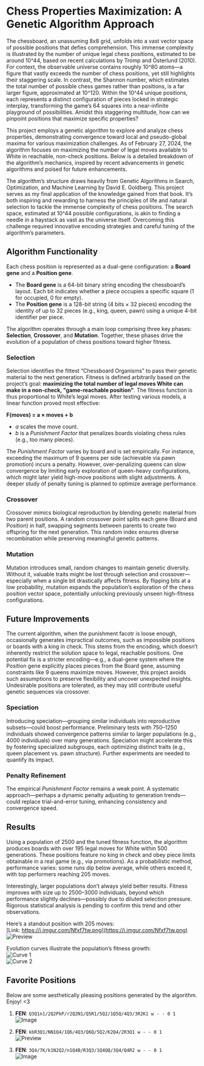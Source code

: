 # Chess Properties Maximization: A Genetic Algorithm Approach

The chessboard, an unassuming 8x8 grid, unfolds into a vast vector space of possible positions that defies comprehension. This immense complexity is illustrated by the number of unique legal chess positions, estimated to be around 10^44, based on recent calculations by Tromp and Österlund (2010). For context, the observable universe contains roughly 10^80 atoms—a figure that vastly exceeds the number of chess positions, yet still highlights their staggering scale. In contrast, the Shannon number, which estimates the total number of possible chess games rather than positions, is a far larger figure, approximated at 10^120. Within the 10^44 unique positions, each represents a distinct configuration of pieces locked in strategic interplay, transforming the game’s 64 squares into a near-infinite playground of possibilities. Amidst this staggering multitude, how can we pinpoint positions that maximize specific properties?

This project employs a genetic algorithm to explore and analyze chess properties, demonstrating convergence toward local and pseudo-global maxima for various maximization challenges. As of February 27, 2024, the algorithm focuses on maximizing the number of legal moves available to White in reachable, non-check positions. Below is a detailed breakdown of the algorithm’s mechanics, inspired by recent advancements in genetic algorithms and poised for future enhancements.

The algorithm’s structure draws heavily from Genetic Algorithms in Search, Optimization, and Machine Learning by David E. Goldberg. This project serves as my final application of the knowledge gained from that book. It’s both inspiring and rewarding to harness the principles of life and natural selection to tackle the immense complexity of chess positions. The search space, estimated at 10^44 possible configurations, is akin to finding a needle in a haystack as vast as the universe itself. Overcoming this challenge required innovative encoding strategies and careful tuning of the algorithm’s parameters.

## Algorithm Functionality

Each chess position is represented as a dual-gene configuration: a **Board gene** and a **Position gene**.  
- The **Board gene** is a 64-bit binary string encoding the chessboard’s layout. Each bit indicates whether a piece occupies a specific square (1 for occupied, 0 for empty).  
- The **Position gene** is a 128-bit string (4 bits × 32 pieces) encoding the identity of up to 32 pieces (e.g., king, queen, pawn) using a unique 4-bit identifier per piece.  

The algorithm operates through a main loop comprising three key phases: **Selection**, **Crossover**, and **Mutation**. Together, these phases drive the evolution of a population of chess positions toward higher fitness.

### Selection
Selection identifies the fittest “Chessboard Organisms” to pass their genetic material to the next generation. Fitness is defined arbitrarily based on the project’s goal: **maximizing the total number of legal moves White can make in a non-check, "game-reachable position"**. The fitness function is thus proportional to White’s legal moves. After testing various models, a linear function proved most effective:  

**F(moves) = a × moves + b**  
- *a* scales the move count.  
- *b* is a *Punishment Factor* that penalizes boards violating chess rules (e.g., too many pieces).  

The *Punishment Factor* varies by board and is set empirically. For instance, exceeding the maximum of 9 queens per side (achievable via pawn promotion) incurs a penalty. However, over-penalizing queens can slow convergence by limiting early exploration of queen-heavy configurations, which might later yield high-move positions with slight adjustments. A deeper study of penalty tuning is planned to optimize average performance.

### Crossover
Crossover mimics biological reproduction by blending genetic material from two parent positions. A random crossover point splits each gene (Board and Position) in half, swapping segments between parents to create two offspring for the next generation. This random index ensures diverse recombination while preserving meaningful genetic patterns.

### Mutation
Mutation introduces small, random changes to maintain genetic diversity. Without it, valuable traits might be lost through selection and crossover—especially when a single bit drastically affects fitness. By flipping bits at a low probability, mutation expands the population’s exploration of the chess position vector space, potentially unlocking previously unseen high-fitness configurations.

## Future Improvements

The current algorithm, when the punishment facotr is loose enough, occasionally generates impractical outcomes, such as impossible positions or boards with a king in check. This stems from the encoding, which doesn’t inherently restrict the solution space to legal, reachable positions. One potential fix is a stricter encoding—e.g., a dual-gene system where the Position gene explicitly places pieces from the Board gene, assuming constraints like 9 queens maximize moves. However, this project avoids such assumptions to preserve flexibility and uncover unexpected insights. Undesirable positions are tolerated, as they may still contribute useful genetic sequences via crossover.

### Speciation
Introducing speciation—grouping similar individuals into reproductive subsets—could boost performance. Preliminary tests with 750–1250 individuals showed convergence patterns similar to larger populations (e.g., 4000 individuals) over many generations. Speciation might accelerate this by fostering specialized subgroups, each optimizing distinct traits (e.g., queen placement vs. pawn structure). Further experiments are needed to quantify its impact.

### Penalty Refinement
The empirical *Punishment Factor* remains a weak point. A systematic approach—perhaps a dynamic penalty adjusting to generation trends—could replace trial-and-error tuning, enhancing consistency and convergence speed.

## Results

Using a population of 2500 and the tuned fitness function, the algorithm produces boards with over 195 legal moves for White within 500 generations. These positions feature no king in check and obey piece limits obtainable in a real game (e.g., via promotions). As a probabilistic method, performance varies: some runs dip below average, while others exceed it, with top performers reaching 205 moves.

Interestingly, larger populations don’t always yield better results. Fitness improves with size up to 2500–3000 individuals, beyond which performance slightly declines—possibly due to diluted selection pressure. Rigorous statistical analysis is pending to confirm this trend and other observations.

Here’s a standout position with 205 moves:  
[Link: https://i.imgur.com/Nfxf7tw.png](https://i.imgur.com/Nfxf7tw.png)  
![Preview](https://i.imgur.com/BrnnUnQ.jpg)

Evolution curves illustrate the population’s fitness growth:  
![Curve 1](https://github.com/user-attachments/assets/be07cd65-5b0c-4955-b824-203e5b15101f)  
![Curve 2](https://github.com/user-attachments/assets/d8390da8-aec9-49e0-a70f-1bcf82890f77)

## Favorite Positions

Below are some aesthetically pleasing positions generated by the algorithm. Enjoy! <3

1. **FEN**: `Q3Q1n1/2Q2PkP/r2Q2N1/Q5R1/5Q2/1Q5Q/4Q3/3R2K1 w - - 0 1`  
   ![Image](https://github.com/user-attachments/assets/7aca69e8-1335-4d3d-aa72-73acec7f90a7)

2. **FEN**: `kbR3Q1/NN1Q4/1Q6/4Q3/Q6Q/5Q2/K2Q4/2R3Q1 w - - 0 1`  
   ![Preview](https://i.imgur.com/Nfxf7tw.png)

3. **FEN**: `3Q4/7K/k1N2Q2/n1Q4B/R3Q3/1Q4QQ/3Q4/Q4R2 w - - 0 1`  
   ![Image](https://github.com/user-attachments/assets/5385824a-d1d0-43b3-a159-c711c6f0bd66)
